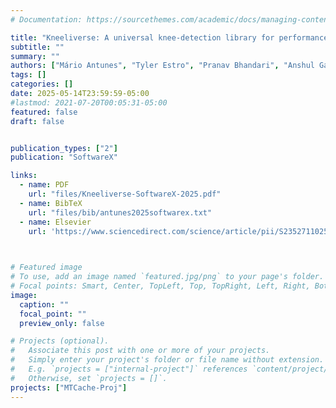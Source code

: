```yaml
---
# Documentation: https://sourcethemes.com/academic/docs/managing-content/

title: "Kneeliverse: A universal knee-detection library for performance curves"
subtitle: ""
summary: ""
authors: ["Mário Antunes", "Tyler Estro", "Pranav Bhandari", "Anshul Gandhi", "Geoff Kuenning", "Yifei Liu", "Carl Waldspurger", "Avani Wildani", "Erez Zadok"]
tags: []
categories: []
date: 2025-05-14T23:59:59-05:00
#lastmod: 2021-07-20T00:05:31-05:00
featured: false
draft: false


publication_types: ["2"]
publication: "SoftwareX"

links:
  - name: PDF
    url: "files/Kneeliverse-SoftwareX-2025.pdf"
  - name: BibTeX
    url: "files/bib/antunes2025softwarex.txt"
  - name: Elsevier
    url: 'https://www.sciencedirect.com/science/article/pii/S2352711025001281'
  


# Featured image
# To use, add an image named `featured.jpg/png` to your page's folder.
# Focal points: Smart, Center, TopLeft, Top, TopRight, Left, Right, BottomLeft, Bottom, BottomRight.
image:
  caption: ""
  focal_point: ""
  preview_only: false

# Projects (optional).
#   Associate this post with one or more of your projects.
#   Simply enter your project's folder or file name without extension.
#   E.g. `projects = ["internal-project"]` references `content/project/deep-learning/index.md`.
#   Otherwise, set `projects = []`.
projects: ["MTCache-Proj"]
---
```

